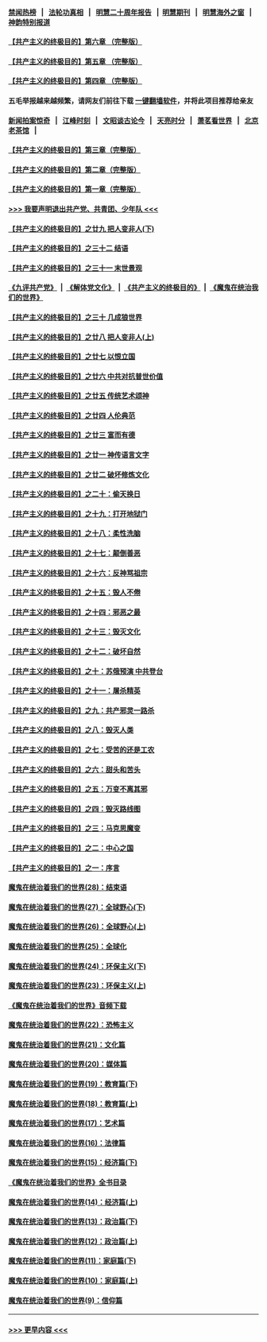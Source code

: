 #### [禁闻热榜](热点新闻.md?=0)  &nbsp;&nbsp;|&nbsp;&nbsp; [法轮功真相](https://github.com/gfw-breaker/truth/blob/master/README.md?=0) &nbsp;&nbsp;|&nbsp;&nbsp; [明慧二十周年报告](https://github.com/gfw-breaker/mh-reports/blob/master/README.md?=0) &nbsp;&nbsp;|&nbsp;&nbsp;[明慧期刊](https://github.com/gfw-breaker/mh-qikan) &nbsp;&nbsp;|&nbsp;&nbsp; [明慧海外之窗](https://github.com/gfw-breaker/mh-news/blob/master/README.md?=0) &nbsp;&nbsp;|&nbsp;&nbsp; [神韵特别报道](https://github.com/gfw-breaker/mh-news/blob/master/shenyun.md?=0)
#### [【共产主义的终极目的】第六章 （完整版）](../pages/nsc422/n11428913.md?t=02292231) 
#### [【共产主义的终极目的】第五章 （完整版）](../pages/nsc422/n11428912.md?t=02292231) 
#### [【共产主义的终极目的】第四章 （完整版）](../pages/nsc422/n11428907.md?t=02292231) 
#### 五毛举报越来越频繁，请网友们前往下载 [一键翻墙软件](https://github.com/gfw-breaker/ssr-accounts)，并将此项目推荐给亲友
#### [新闻拍案惊奇](https://github.com/gfw-breaker/banned-news/blob/master/pages/link4.md) &nbsp;&nbsp;|&nbsp;&nbsp; [江峰时刻](https://github.com/gfw-breaker/banned-news/blob/master/pages/link4.md) &nbsp;&nbsp;|&nbsp;&nbsp; [文昭谈古论今](https://github.com/gfw-breaker/banned-news/blob/master/pages/link4.md) &nbsp;&nbsp;|&nbsp;&nbsp; [天亮时分](https://github.com/gfw-breaker/banned-news/blob/master/pages/link4.md) &nbsp;&nbsp;|&nbsp;&nbsp; [萧茗看世界](https://github.com/gfw-breaker/banned-news/blob/master/pages/link4.md) &nbsp;&nbsp;|&nbsp;&nbsp; [北京老茶馆](https://github.com/gfw-breaker/banned-news/blob/master/pages/link4.md) &nbsp;&nbsp;|&nbsp;&nbsp; 
#### [【共产主义的终极目的】第三章（完整版）](../pages/nsc422/n11428848.md?t=02292231) 
#### [【共产主义的终极目的】第二章（完整版）](../pages/nsc422/n11428831.md?t=02292231) 
#### [【共产主义的终极目的】第一章（完整版）](../pages/nsc422/n11417651.md?t=02292231) 
#### [>>> 我要声明退出共产党、共青团、少年队 <<<](https://github.com/begood0513/goodnews/blob/master/quit/letter.md) 
#### [【共产主义的终极目的】之廿九 把人变非人(下)](../pages/nsc422/n11344140.md?t=02292231) 
#### [【共产主义的终极目的】之三十二 结语](../pages/nsc422/n11360535.md?t=02292231) 
#### [【共产主义的终极目的】之三十一 末世景观](../pages/nsc422/n11351129.md?t=02292231) 
#### [《九评共产党》](https://github.com/begood0513/9ping.md/blob/master/README.md) &nbsp;|&nbsp; [《解体党文化》](../../../../jtdwh.md/blob/master/README.md)  &nbsp;|&nbsp; [《共产主义的终极目的》](../../../../gczydzjmd.md/blob/master/README.md) &nbsp;|&nbsp; [《魔鬼在统治我们的世界》](../../../../mgztzwmdsj.md/blob/master/README.md) 
#### [【共产主义的终极目的】之三十 几成狼世界](../pages/nsc422/n11348280.md?t=02292231) 
#### [【共产主义的终极目的】之廿八 把人变非人(上)](../pages/nsc422/n11340492.md?t=02292231) 
#### [【共产主义的终极目的】之廿七 以恨立国](../pages/nsc422/n11336944.md?t=02292231) 
#### [【共产主义的终极目的】之廿六 中共对抗普世价值](../pages/nsc422/n11324785.md?t=02292231) 
#### [【共产主义的终极目的】之廿五 传统艺术颂神](../pages/nsc422/n11296396.md?t=02292231) 
#### [【共产主义的终极目的】之廿四 人伦典范](../pages/nsc422/n11296397.md?t=02292231) 
#### [【共产主义的终极目的】之廿三 富而有德](../pages/nsc422/n11283598.md?t=02292231) 
#### [【共产主义的终极目的】之廿一 神传语言文字](../pages/nsc422/n11263265.md?t=02292231) 
#### [【共产主义的终极目的】之廿二 破坏修炼文化](../pages/nsc422/n11245728.md?t=02292231) 
#### [【共产主义的终极目的】之二十：偷天换日](../pages/nsc422/n11238846.md?t=02292231) 
#### [【共产主义的终极目的】之十九：打开地狱门](../pages/nsc422/n11206376.md?t=02292231) 
#### [【共产主义的终极目的】之十八：柔性洗脑](../pages/nsc422/n11199994.md?t=02292231) 
#### [【共产主义的终极目的】之十七：颠倒善恶](../pages/nsc422/n11179782.md?t=02292231) 
#### [【共产主义的终极目的】之十六：反神骂祖宗](../pages/nsc422/n11166798.md?t=02292231) 
#### [【共产主义的终极目的】之十五：毁人不倦](../pages/nsc422/n11166792.md?t=02292231) 
#### [【共产主义的终极目的】之十四：邪恶之最](../pages/nsc422/n11150249.md?t=02292231) 
#### [【共产主义的终极目的】之十三：毁灭文化](../pages/nsc422/n11135227.md?t=02292231) 
#### [【共产主义的终极目的】之十二：破坏自然](../pages/nsc422/n11135214.md?t=02292231) 
#### [【共产主义的终极目的】之十：苏俄预演 中共登台](../pages/nsc422/n11118424.md?t=02292231) 
#### [【共产主义的终极目的】之十一：屠杀精英](../pages/nsc422/n11118442.md?t=02292231) 
#### [【共产主义的终极目的】之九：共产邪灵一路杀](../pages/nsc422/n11114139.md?t=02292231) 
#### [【共产主义的终极目的】之八：毁灭人类](../pages/nsc422/n11108503.md?t=02292231) 
#### [【共产主义的终极目的】之七：受苦的还是工农](../pages/nsc422/n11101809.md?t=02292231) 
#### [【共产主义的终极目的】之六：甜头和苦头](../pages/nsc422/n11096971.md?t=02292231) 
#### [【共产主义的终极目的】之五：万变不离其邪](../pages/nsc422/n11091285.md?t=02292231) 
#### [【共产主义的终极目的】之四：毁灭路线图](../pages/nsc422/n11086284.md?t=02292231) 
#### [【共产主义的终极目的】之三：马克思魔变](../pages/nsc422/n11061941.md?t=02292231) 
#### [【共产主义的终极目的】之二：中心之国](../pages/nsc422/n11047728.md?t=02292231) 
#### [【共产主义的终极目的】之一：序言](../pages/nsc422/n11086077.md?t=02292231) 
#### [魔鬼在统治着我们的世界(28)：结束语](../pages/nsc422/n10936246.md?t=02292231) 
#### [魔鬼在统治着我们的世界(27)：全球野心(下)](../pages/nsc422/n10928319.md?t=02292231) 
#### [魔鬼在统治着我们的世界(26)：全球野心(上)](../pages/nsc422/n10900318.md?t=02292231) 
#### [魔鬼在统治着我们的世界(25)：全球化](../pages/nsc422/n10788205.md?t=02292231) 
#### [魔鬼在统治着我们的世界(24)：环保主义(下)](../pages/nsc422/n10695307.md?t=02292231) 
#### [魔鬼在统治着我们的世界(23)：环保主义(上)](../pages/nsc422/n10688613.md?t=02292231) 
#### [《魔鬼在统治着我们的世界》音频下载](../pages/nsc422/n10635553.md?t=02292231) 
#### [魔鬼在统治着我们的世界(22)：恐怖主义](../pages/nsc422/n10614727.md?t=02292231) 
#### [魔鬼在统治着我们的世界(21)：文化篇](../pages/nsc422/n10597706.md?t=02292231) 
#### [魔鬼在统治着我们的世界(20)：媒体篇](../pages/nsc422/n10586579.md?t=02292231) 
#### [魔鬼在统治着我们的世界(19)：教育篇(下)](../pages/nsc422/n10564808.md?t=02292231) 
#### [魔鬼在统治着我们的世界(18)：教育篇(上)](../pages/nsc422/n10526970.md?t=02292231) 
#### [魔鬼在统治着我们的世界(17)：艺术篇](../pages/nsc422/n10499093.md?t=02292231) 
#### [魔鬼在统治着我们的世界(16)：法律篇](../pages/nsc422/n10485969.md?t=02292231) 
#### [魔鬼在统治着我们的世界(15)：经济篇(下)](../pages/nsc422/n10469975.md?t=02292231) 
#### [《魔鬼在统治着我们的世界》全书目录](../pages/nsc422/n10464261.md?t=02292231) 
#### [魔鬼在统治着我们的世界(14)：经济篇(上)](../pages/nsc422/n10457370.md?t=02292231) 
#### [魔鬼在统治着我们的世界(13)：政治篇(下)](../pages/nsc422/n10448270.md?t=02292231) 
#### [魔鬼在统治着我们的世界(12)：政治篇(上)](../pages/nsc422/n10444576.md?t=02292231) 
#### [魔鬼在统治着我们的世界(11)：家庭篇(下)](../pages/nsc422/n10440961.md?t=02292231) 
#### [魔鬼在统治着我们的世界(10)：家庭篇(上)](../pages/nsc422/n10435448.md?t=02292231) 
#### [魔鬼在统治着我们的世界(9)：信仰篇](../pages/nsc422/n10432159.md?t=02292231) 

----
#### [ >>> 更早内容 <<< ](../indexes/nsc422-earlier.md)
